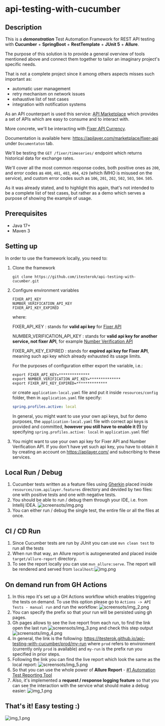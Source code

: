 # api-testing-with-cucumber

## Description

This is a ***demonstration*** Test Automation Framework for REST API testing with **Cucumber** + **SpringBoot** +
**RestTemplate** + **JUnit 5** + **Allure**.

The purpose of this solution is to provide a general overview of tools mentioned above and connect them together to
tailor an imaginary project's specific needs.

That is not a complete project since it among others aspects misses such important as:

* automatic user management
* retry mechanism on network issues
* exhaustive list of test cases
* integration with notification systems

As an API counterpart is used this service: [API Marketplace](https://apilayer.com/) which provides a set of APIs which
are easy to consume and to interact with.

More concrete, we'll be interacting with [Fixer API Currency](https://apilayer.com/marketplace/fixer-api).

Documentation is available here: https://apilayer.com/marketplace/fixer-api under `Documentaton` tab.

We'll be testing the `GET /fixer/timeseries/` endpoint which returns historical data for exchange rates.

We'll cover all the most common response codes, both positive ones as `200`, and error codes
as `400`, `401`, `403`, `404`,
`429` (which IMHO is misused on the service), and custom error codes such
as `106`, `201`, `202`, `502`, `503`, `504`. `505`.

As it was already stated, and to highlight this again, that's not intended to be a complete list of test cases, but
rather as a demo which serves a purpose of showing the example of usage.

## Prerequisites

- Java 17+
- Maven 3

## Setting up

In order to use the framework locally, you need to:

1. Clone the framework
   ```shell
   git clone https://github.com/itesterok/api-testing-with-cucumber.git
   ```

2. Configure environment variables

   ```shell
   FIXER_API_KEY
   NUMBER_VERIFICATION_API_KEY
   FIXER_API_KEY_EXPIRED
   ```
   where:

   FIXER_API_KEY
   : stands for **valid api key**
   for [Fixer API](https://apilayer.com/marketplace/fixer-api?utm_source=apilayermarketplace&utm_medium=featured)

   NUMBER_VERIFICATION_API_KEY
   : stands for **valid api key for another service, not fixer API**, for
   example [Number Verification API](https://apilayer.com/marketplace/number_verification-api)

   FIXER_API_KEY_EXPIRED
   : stands for **expired api key for Fixer API**, meaning such api key which already exhausted its usage limits.

   For the purposes of configuration either export the variable, i.e.:

   ```shell
   export FIXER_API_KEY=**************
   export NUMBER_VERIFICATION_API_KEY=**************
   export FIXER_API_KEY_EXPIRED=**************
   ```
   or create `application-local.yaml` file and put it inside `resources/config` folder, then in `application.yaml` file
   specify:

   ```yaml
   spring.profiles.active: local
   ```

   In general, you might want to use your own api keys, but for demo purposes, the `appplication-local.yaml` file with
   correct api keys is provided and committed, **however you still have to enable it (!)** by
   specifying `spring.profiles.active: local` in `application.yaml` file!


3. You might want to use your own api key for Fixer API and Number Verification API. If you don't have yet such api
   key, you have to obtain it by creating an account on https://apilayer.com/ and subscribing to these services.

## Local Run / Debug

1. Cucumber tests written as a feature files using [Gherkin](https://cucumber.io/docs/gherkin/reference/) placed
   inside `resources/com.apilayer.features` directory and devided by two files: one with positive tests and one with
   negative tests.
2. You should be able to run / debug them through your IDE, i.e. from Intellij
   IDEA. ![screensots/img.png](screenshots/img.png)
3. You can either run / debug the single test, the entire file or all the files at once.

## CI / CD Run

1. Since Cucumber tests are run by JUnit you can use ```mvn clean test``` to run all the tests
2. When run that way, an Allure report is autogenerated and placed inside `target/allure-report` directory.
3. To see the report locally you can use ```mvn allure:serve```. The report will be rendered and served from
   `localhost`:![img.png](screenshots/img_13.png)

## On demand run from GH Actions

1. In this repo it's set up a GH Actions workflow which enables triggering the tests on demand. To use this option
   please go to `Actions -> API Tests - manual run` and run the
   workflow: ![screensots/img_2.png](screenshots/img_2.png)
2. You can specify the prefix so that your run will be persisted using gh pages.
3. Gh pages allows to see the live report from each run, to find the link open the last
   run ![screensots/img_3.png](screenshots/img_3.png) and
   check this step output ![screensots/img_4.png](screenshots/img_4.png)
4. In general, the link is the following: https://itesterok.github.io/api-testing-with-cucumber/prod/my-run where `prod`
   refers to environment (currently only `prod` is available) and `my-run` is the prefix run you specified in prior
   steps.
5. Following the link you can find the live report which look the same as the local
   report: ![screensots/img_5.png](screenshots/img_5.png)
6. So that you can use the whole power of **Allure Report** - [#1 Automation Test Reporting Tool](https://allurereport.org)
7. Also, it's implemented a **request / response logging feature** so that you can see the interaction with the service
   what
   should make a debug easier: ![img_1.png](screenshots/img_12.png)

## That's it! Easy testing :)

![img_1.png](screenshots/img_11.png)
